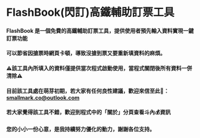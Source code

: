 # FlashBook(閃訂)高鐵輔助訂票工具
#### FlashBook 是一個免費的高鐵輔助訂票工具，提供使用者預先輸入資料實現一鍵訂票功能
#### 可以節省因搶票時網頁卡頓，導致沒搶到票又要重新填資料的麻煩。
#### ⚠️該工具內所填入的資料僅提供當次程式啟動使用，當程式關閉後所有資料一併清除⚠️

#### 目前該工具處在萌芽初期，若大家有任何良性建議，歡迎來信至此📧：smallmark.co@outlook.com
#### 若大家覺得該工具不錯，歡迎到程式中的「關於」分頁查看斗內💰資訊
#### 您的小小一份心意，是我持續努力優化的動力，謝謝各位支持。
